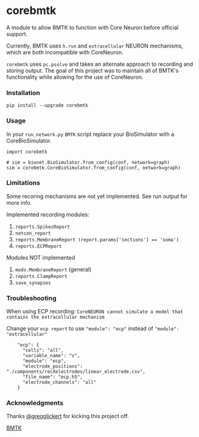 # corebmtk
A module to allow BMTK to function with Core Neuron before official support.

Currently, BMTK uses `h.run` and `extracellular` NEURON mechanisms, which are both incompatible with CoreNeuron.

`corebmtk` uses `pc.psolve` and takes an alternate approach to recording and storing output. The goal of this project
was to maintain all of BMTK's functionality while allowing for the use of CoreNeuron.

### Installation

```
pip install --upgrade corebmtk
```

### Usage

In your `run_network.py` `BMTK` script replace your BioSimulator with a CoreBioSimulator.

```
import corebmtk

# sim = bionet.BioSimulator.from_config(conf, network=graph)
sim = corebmtk.CoreBioSimulator.from_config(conf, network=graph)
```

### Limitations

Some recoring mechanisms are not yet implemented. See run output for more info.

Implemented recording modules:

1. `reports.SpikesReport`
1. `netcon_report`
1. `reports.MembraneReport (report.params['sections'] == 'soma')`
1. `reports.ECPReport`

Modules NOT implemented

1. `mods.MembraneReport` (general)
1. `reports.ClampReport`
1. `save_synapses`

### Troubleshooting

When using ECP recording: 
```CoreNEURON cannot simulate a model that contains the extracellular mechanism```

Change your `ecp report` to use `"module": "ecp"` instead of `"module": "extracellular"`

```
    "ecp": {
      "cells": "all",
      "variable_name": "v",
      "module": "ecp",
      "electrode_positions": "./components/recXelectrodes/linear_electrode.csv",
      "file_name": "ecp.h5",
      "electrode_channels": "all"
    }
```

### Acknowledgments

Thanks [@gregglickert](https://github.com/gregglickert) for kicking this project off.

[BMTK](https://github.com/AllenInstitute/bmtk/)